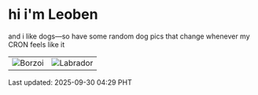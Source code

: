# hi i'm Leoben

and i like dogs—so have some random dog pics that change whenever my CRON feels like it

|  |  |
|--------|----------|
| ![Borzoi](https://random-dog-vercel.vercel.app/api/random-borzoi?v=1759177798) | ![Labrador](https://random-dog-vercel.vercel.app/api/random-labrador?v=1759177798) |

Last updated: 2025-09-30 04:29 PHT
